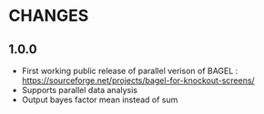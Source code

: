 # CHANGES

## 1.0.0
 * First working public release of parallel verison of BAGEL : https://sourceforge.net/projects/bagel-for-knockout-screens/ 
 * Supports parallel data analysis
 * Output bayes factor mean instead of sum
